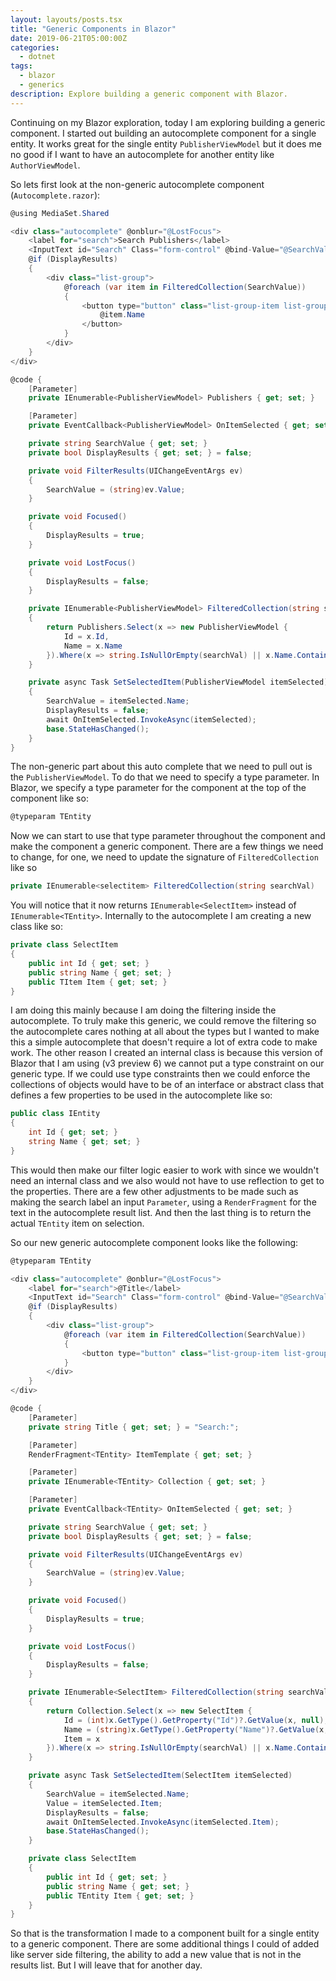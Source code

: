 ```yaml
---
layout: layouts/posts.tsx
title: "Generic Components in Blazor"
date: 2019-06-21T05:00:00Z
categories:
  - dotnet
tags:
  - blazor
  - generics
description: Explore building a generic component with Blazor.
---
```

Continuing on my Blazor exploration, today I am exploring building a generic component.  I started out building an autocomplete component for a single entity.  It works great for the single entity `PublisherViewModel` but it does me no good if I want to have an autocomplete for another entity like `AuthorViewModel`.

So lets first look at the non-generic autocomplete component (`Autocomplete.razor`):
```csharp
@using MediaSet.Shared

<div class="autocomplete" @onblur="@LostFocus">
    <label for="search">Search Publishers</label>
    <InputText id="Search" Class="form-control" @bind-Value="@SearchValue" @oninput="@FilterResults" @onfocus="@Focused" />
    @if (DisplayResults)
    {
        <div class="list-group">
            @foreach (var item in FilteredCollection(SearchValue))
            {
                <button type="button" class="list-group-item list-group-item-action" @onclick="@(async (e) => await SetSelectedItem(item))">
                    @item.Name
                </button>
            }
        </div>
    }
</div>

@code {
    [Parameter]
    private IEnumerable<PublisherViewModel> Publishers { get; set; }

    [Parameter]
    private EventCallback<PublisherViewModel> OnItemSelected { get; set; }

    private string SearchValue { get; set; }
    private bool DisplayResults { get; set; } = false;

    private void FilterResults(UIChangeEventArgs ev)
    {
        SearchValue = (string)ev.Value;
    }

    private void Focused()
    {
        DisplayResults = true;
    }

    private void LostFocus()
    {
        DisplayResults = false;
    }

    private IEnumerable<PublisherViewModel> FilteredCollection(string searchVal)
    {
        return Publishers.Select(x => new PublisherViewModel {
            Id = x.Id,
            Name = x.Name
        }).Where(x => string.IsNullOrEmpty(searchVal) || x.Name.Contains(searchVal));
    }

    private async Task SetSelectedItem(PublisherViewModel itemSelected)
    {
        SearchValue = itemSelected.Name;
        DisplayResults = false;
        await OnItemSelected.InvokeAsync(itemSelected);
        base.StateHasChanged();
    }
}
```

The non-generic part about this auto complete that we need to pull out is the `PublisherViewModel`.  To do that we need to specify a type parameter.  In Blazor, we specify a type parameter for the component at the top of the component like so:

```csharp
@typeparam TEntity
```

Now we can start to use that type parameter throughout the component and make the component a generic component.
There are a few things we need to change, for one, we need to update the signature of `FilteredCollection` like so

```csharp
private IEnumerable<selectitem> FilteredCollection(string searchVal)
```

You will notice that it now returns `IEnumerable<SelectItem>` instead of `IEnumerable<TEntity>`. Internally to the autocomplete I am creating a new class like so:

```csharp
private class SelectItem
{
    public int Id { get; set; }
    public string Name { get; set; }
    public TItem Item { get; set; }
}
```

I am doing this mainly because I am doing the filtering inside the autocomplete. To truly make this generic, we could remove the filtering so the autocomplete cares nothing at all about the types but I wanted to make this a simple autocomplete that doesn't require a lot of extra code to make work. The other reason I created an internal class is because this version of Blazor that I am using (v3 preview 6) we cannot put a type constraint on our generic type. If we could use type constraints then we could enforce the collections of objects would have to be of an interface or abstract class that defines a few properties to be used in the autocomplete like so:

```csharp
public class IEntity
{
    int Id { get; set; }
    string Name { get; set; }
}
```

This would then make our filter logic easier to work with since we wouldn't need an internal class and we also would not have to use reflection to get to the properties.  There are a few other adjustments to be made such as making the search label an input `Parameter`, using a `RenderFragment` for the text in the autocomplete result list.  And then the last thing is to return the actual `TEntity` item on selection.

So our new generic autocomplete component looks like the following:

```csharp
@typeparam TEntity

<div class="autocomplete" @onblur="@LostFocus">
    <label for="search">@Title</label>
    <InputText id="Search" Class="form-control" @bind-Value="@SearchValue" @oninput="@FilterResults" @onfocus="@Focused" />
    @if (DisplayResults)
    {
        <div class="list-group">
            @foreach (var item in FilteredCollection(SearchValue))
            {
                <button type="button" class="list-group-item list-group-item-action" @onclick="@(async (e) => await SetSelectedItem(item))">@ItemTemplate(item.Item)</button>
            }
        </div>
    }
</div>

@code {
    [Parameter]
    private string Title { get; set; } = "Search:";

    [Parameter]
    RenderFragment<TEntity> ItemTemplate { get; set; }

    [Parameter]
    private IEnumerable<TEntity> Collection { get; set; }

    [Parameter]
    private EventCallback<TEntity> OnItemSelected { get; set; }

    private string SearchValue { get; set; }
    private bool DisplayResults { get; set; } = false;

    private void FilterResults(UIChangeEventArgs ev)
    {
        SearchValue = (string)ev.Value;
    }

    private void Focused()
    {
        DisplayResults = true;
    }

    private void LostFocus()
    {
        DisplayResults = false;
    }

    private IEnumerable<SelectItem> FilteredCollection(string searchVal)
    {
        return Collection.Select(x => new SelectItem {
            Id = (int)x.GetType().GetProperty("Id")?.GetValue(x, null),
            Name = (string)x.GetType().GetProperty("Name")?.GetValue(x, null),
            Item = x
        }).Where(x => string.IsNullOrEmpty(searchVal) || x.Name.Contains(searchVal));
    }

    private async Task SetSelectedItem(SelectItem itemSelected)
    {
        SearchValue = itemSelected.Name;
        Value = itemSelected.Item;
        DisplayResults = false;
        await OnItemSelected.InvokeAsync(itemSelected.Item);
        base.StateHasChanged();
    }

    private class SelectItem
    {
        public int Id { get; set; }
        public string Name { get; set; }
        public TEntity Item { get; set; }
    }
}
```

So that is the transformation I made to a component built for a single entity to a generic component.  There are some additional things I could of added like server side filtering, the ability to add a new value that is not in the results list.  But I will leave that for another day.